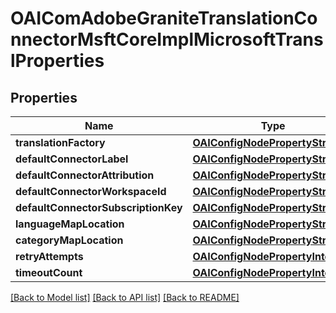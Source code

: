 # OAIComAdobeGraniteTranslationConnectorMsftCoreImplMicrosoftTranslProperties

## Properties
Name | Type | Description | Notes
------------ | ------------- | ------------- | -------------
**translationFactory** | [**OAIConfigNodePropertyString***](OAIConfigNodePropertyString.md) |  | [optional] 
**defaultConnectorLabel** | [**OAIConfigNodePropertyString***](OAIConfigNodePropertyString.md) |  | [optional] 
**defaultConnectorAttribution** | [**OAIConfigNodePropertyString***](OAIConfigNodePropertyString.md) |  | [optional] 
**defaultConnectorWorkspaceId** | [**OAIConfigNodePropertyString***](OAIConfigNodePropertyString.md) |  | [optional] 
**defaultConnectorSubscriptionKey** | [**OAIConfigNodePropertyString***](OAIConfigNodePropertyString.md) |  | [optional] 
**languageMapLocation** | [**OAIConfigNodePropertyString***](OAIConfigNodePropertyString.md) |  | [optional] 
**categoryMapLocation** | [**OAIConfigNodePropertyString***](OAIConfigNodePropertyString.md) |  | [optional] 
**retryAttempts** | [**OAIConfigNodePropertyInteger***](OAIConfigNodePropertyInteger.md) |  | [optional] 
**timeoutCount** | [**OAIConfigNodePropertyInteger***](OAIConfigNodePropertyInteger.md) |  | [optional] 

[[Back to Model list]](../README.md#documentation-for-models) [[Back to API list]](../README.md#documentation-for-api-endpoints) [[Back to README]](../README.md)


